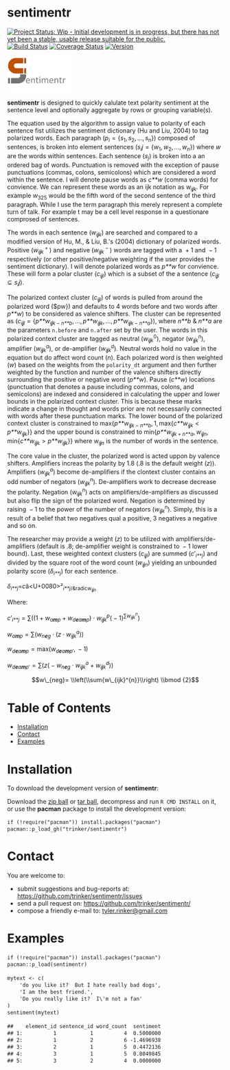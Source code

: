 sentimentr
============


[![Project Status: Wip - Initial development is in progress, but there
has not yet been a stable, usable release suitable for the
public.](http://www.repostatus.org/badges/0.1.0/wip.svg)](http://www.repostatus.org/#wip)
[![Build
Status](https://travis-ci.org/trinker/sentimentr.svg?branch=master)](https://travis-ci.org/trinker/sentimentr)
[![Coverage
Status](https://coveralls.io/repos/trinker/sentimentr/badge.svg?branch=master)](https://coveralls.io/r/trinker/sentimentr?branch=master)
<a href="https://img.shields.io/badge/Version-0.0.1-orange.svg"><img src="https://img.shields.io/badge/Version-0.0.1-orange.svg" alt="Version"/></a>
</p>
<img src="inst/sentimentr_logo/r_sentimentr.png" width="150" alt="readability Logo">

**sentimentr** is designed to quickly calulate text polarity sentiment
at the sentence level and optionally aggregate by rows or grouping
variable(s).

The equation used by the algorithm to assign value to polarity of each
sentence fist utilizes the sentiment dictionary (Hu and Liu, 2004) to
tag polarized words. Each paragraph
(*p*<sub>*i*</sub> = {*s*<sub>1</sub>, *s*<sub>2</sub>, ..., *s*<sub>*n*</sub>})
composed of sentences, is broken into element sentences
(*s*<sub>*i*</sub>*j* = {*w*<sub>1</sub>, *w*<sub>2</sub>, ..., *w*<sub>*n*</sub>})
where *w* are the words within sentences. Each sentence
(*s*<sub>*j*</sub>) is broken into a an ordered bag of words.
Punctuation is removed with the exception of pause punctuations (commas,
colons, semicolons) which are considered a word within the sentence. I
will denote pause words as *c**w* (comma words) for convience. We can
represent these words as an ijk notation as *w*<sub>*i**j**k*</sub>. For
example *w*<sub>325</sub> would be the fifth word of the second sentence
of the third paragraph. While I use the term paragraph this merely
represent a complete turn of talk. For example t may be a cell level
response in a questionare comprosed of sentences.

The words in each sentence (*w*<sub>*i**j**k*</sub>) are searched and
compared to a modified version of Hu, M., & Liu, B.'s (2004) dictionary
of polarized words. Positive (*w*<sub>*i**j**k*</sub><sup> + </sup>) and
negative (*w*<sub>*i**j**k*</sub><sup> − </sup>) words are tagged with a
 + 1 and  − 1 respectively (or other positive/negative weighting if the
user provides the sentiment dictionary). I will denote polarized words
as *p**w* for convience. These will form a polar cluster
(*c*<sub>*i**j**l*</sub>) which is a subset of the a sentence
(*c*<sub>*i**j**l*</sub> ⊆ *s*<sub>*i*</sub>*j*).

The polarized context cluster (*c*<sub>*i**j**l*</sub>) of words is
pulled from around the polarized word ($pw}) and defaults to 4 words
before and two words after *p**w*) to be considered as valence shifters.
The cluster can be represented as
(*c*<sub>*i**j**l*</sub> = {*p**w*<sub>*i**j**k* − *n**b*</sub>, ..., *p**w*<sub>*i**j**k*</sub>, ..., *p**w*<sub>*i**j**k* − *n**a*</sub>}),
where *n**b* & *n**a* are the parameters `n.before` and `n.after` set by
the user. The words in this polarized context cluster are tagged as
neutral (*w*<sub>*i**j**k*</sub><sup>0</sup>), negator
(*w*<sub>*i**j**k*</sub><sup>*n*</sup>), amplifier
(*w*<sub>*i**j**k*</sub><sup>*a*</sup>), or de-amplifier
(*w*<sub>*i**j**k*</sub><sup>*d*</sup>). Neutral words hold no value in
the equation but do affect word count (*n*). Each polarized word is then
weighted (*w*) based on the weights from the `polarity_dt` argument and
then further weighted by the function and number of the valence shifters
directly surrounding the positive or negative word (*p**w*). Pause
(*c**w*) locations (punctuation that denotes a pause including commas,
colons, and semicolons) are indexed and considered in calculating the
upper and lower bounds in the polarized context cluster. This is because
these marks indicate a change in thought and words prior are not
necessarily connected with words after these punctuation marks. The
lower bound of the polarized context cluster is constrained to
max{*p**w*<sub>*i**j**k* − *n**b*</sub>, 1, max{*c**w*<sub>*i**j**k*</sub> \< *p**w*<sub>*i**j**k*</sub>}}
and the upper bound is constrained to
min{*p**w*<sub>*i**j**k* + *n**a*</sub>, *w*<sub>*i**j**n*</sub>, min{*c**w*<sub>*i**j**k*</sub> \> *p**w*<sub>*i**j**k*</sub>}}
where *w*<sub>*i**j**n*</sub> is the number of words in the sentence.

The core value in the cluster, the polarized word is acted uppon by
valence shifters. Amplifiers increas the polarity by 1.8 (.8 is the
default weight (*z*)). Amplifiers
(*w*<sub>*i**j**k*</sub><sup>*a*</sup>) become de-amplifiers if the
clontext cluster contains an odd number of negators
(*w*<sub>*i**j**k*</sub><sup>*n*</sup>). De-amplifiers work to decrease
decrease the polarity. Negation (*w*<sub>*i**j**k*</sub><sup>*n*</sup>)
acts on amplifiers/de-amplifiers as discussed but also flip the sign of
the polarized word. Negation is determined by raising  − 1 to the power
of the number of negators (*w*<sub>*i**j**k*</sub><sup>*n*</sup>).
Simply, this is a result of a belief that two negatives qual a positive,
3 negatives a negative and so on.

The researcher may provide a weight (*z*) to be utilized with
amplifiers/de-amplifiers (default is .8; de-amplifier weight is
constrained to  − 1 lower bound). Last, these weighted context clusters
(*c*<sub>*i**j**l*</sub>) are summed (*c*′<sub>*i**j*</sub>) and divided
by the square root of the word count (<SQRT>*w*<sub>*i**j**n*</sub></SQRT>)
yielding an unbounded polarity score (*δ*<sub>*i**j*</sub>) for each
sentence.

*δ*<sub>*i**j*</sub>=*c*â<U+0080>²<sub>*i**j*/&radic*w*<sub>*i**j**n*</sub>

Where:

*c*′<sub>*i**j*</sub> = ∑((1 + *w*<sub>*a**m**p*</sub> + *w*<sub>*d**e**a**m**p*</sub>) ⋅ *w*<sub>*i**j**k*</sub><sup>*p*</sup>( − 1)<sup>∑*w*<sub>*i**j**k*</sub><sup>*n*</sup></sup>)

*w*<sub>*a**m**p*</sub> = ∑(*w*<sub>*n**e**g*</sub> ⋅ (*z* ⋅ *w*<sub>*i**j**k*</sub><sup>*a*</sup>))

*w*<sub>*d**e**a**m**p*</sub> = max(*w*<sub>*d**e**a**m**p*′</sub>,  − 1)

*w*<sub>*d**e**a**m**p*′</sub> = ∑(*z*( − *w*<sub>*n**e**g*</sub> ⋅ *w*<sub>*i**j**k*</sub><sup>*a*</sup> + *w*<sub>*i**j**k*</sub><sup>*d*</sup>))

$$w\_{neg}= \\left(\\sum{w\_{ijk}^{n}}\\right) \\bmod {2}$$


Table of Contents
============

-   [Installation](#installation)
-   [Contact](#contact)
-   [Examples](#examples)

Installation
============


To download the development version of **sentimentr**:

Download the [zip
ball](https://github.com/trinker/sentimentr/zipball/master) or [tar
ball](https://github.com/trinker/sentimentr/tarball/master), decompress
and run `R CMD INSTALL` on it, or use the **pacman** package to install
the development version:

    if (!require("pacman")) install.packages("pacman")
    pacman::p_load_gh("trinker/sentimentr")

Contact
=======

You are welcome to: 
* submit suggestions and bug-reports at: <https://github.com/trinker/sentimentr/issues> 
* send a pull request on: <https://github.com/trinker/sentimentr/> 
* compose a friendly e-mail to: <tyler.rinker@gmail.com>


Examples
========

    if (!require("pacman")) install.packages("pacman")
    pacman::p_load(sentimentr)

    mytext <- c(
        'do you like it?  But I hate really bad dogs',
        'I am the best friend.',
        'Do you really like it?  I\'m not a fan'
    )
    sentiment(mytext)

    ##    element_id sentence_id word_count  sentiment
    ## 1:          1           1          4  0.5000000
    ## 2:          1           2          6 -1.4696938
    ## 3:          2           1          5  0.4472136
    ## 4:          3           1          5  0.8049845
    ## 5:          3           2          4  0.0000000
